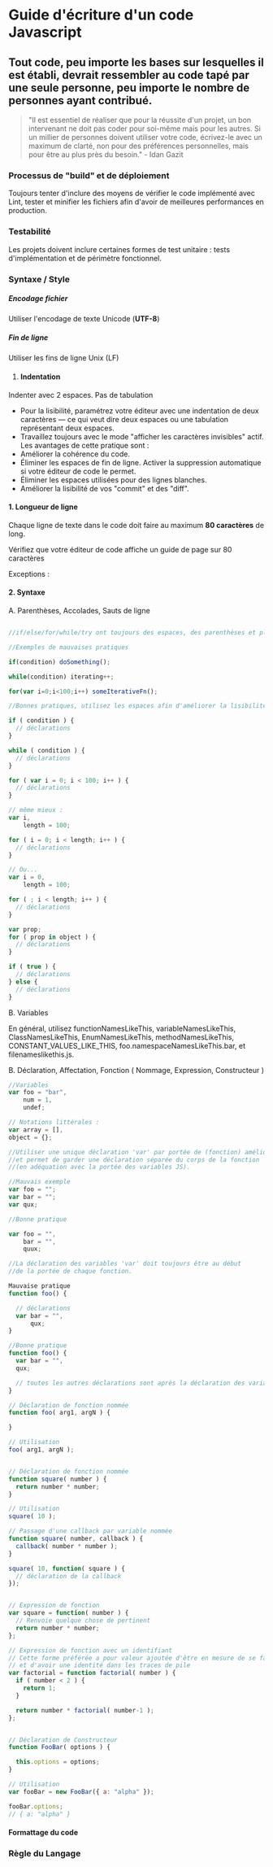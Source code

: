 # Guide d'écriture d'un code Javascript
## Tout code, peu importe les bases sur lesquelles il est établi, devrait ressembler au code tapé par une seule personne, peu importe le nombre de personnes ayant contribué.

> "Il est essentiel de réaliser que pour la réussite d'un projet, un bon intervenant ne doit pas coder pour soi-même mais pour les autres. Si un millier de personnes doivent utiliser votre code, écrivez-le avec un maximum de clarté, non pour des préférences personnelles, mais pour être au plus près du besoin." - Idan Gazit

### Processus de "build" et de déploiement
Toujours tenter d'inclure des moyens de vérifier le code implémenté avec Lint, tester et minifier les fichiers afin d'avoir de meilleures performances en production.

### Testabilité
Les projets doivent inclure certaines formes de test unitaire : tests d'implémentation et de périmètre fonctionnel.

### Syntaxe / Style
##### Encodage fichier
Utiliser l'encodage de texte Unicode (**UTF-8**)

##### Fin de ligne
Utiliser les fins de ligne Unix (LF)

1. #### Indentation
Indenter avec 2 espaces. Pas de tabulation

* Pour la lisibilité, paramétrez votre éditeur avec une indentation de deux caractères — ce qui veut dire deux espaces ou une tabulation représentant deux espaces.
* Travaillez toujours avec le mode "afficher les caractères invisibles" actif. Les avantages de cette pratique sont :
 * Améliorer la cohérence du code.
 * Éliminer les espaces de fin de ligne. Activer la suppression automatique si votre éditeur de code le permet. 
 * Éliminer les espaces utilisées pour des lignes blanches.
 * Améliorer la lisibilité de vos "commit" et des "diff".

#### 1. Longueur de ligne
Chaque ligne de texte dans le code doit faire au maximum **80 caractères** de long.

Vérifiez que votre éditeur de code affiche un guide de page sur 80 caractères

Exceptions :

#### 2. Syntaxe
A. Parenthèses, Accolades, Sauts de ligne

```javascript

//if/else/for/while/try ont toujours des espaces, des parenthèses et plusieurs sauts de ligne cela améliore la lisibilité

//Exemples de mauvaises pratiques

if(condition) doSomething();

while(condition) iterating++;

for(var i=0;i<100;i++) someIterativeFn();

//Bonnes pratiques, utilisez les espaces afin d'améliorer la lisibilité

if ( condition ) {
  // déclarations
}

while ( condition ) {
  // déclarations
}

for ( var i = 0; i < 100; i++ ) {
  // déclarations
}

// même mieux :
var i,
	length = 100;

for ( i = 0; i < length; i++ ) {
  // déclarations
}

// Ou...
var i = 0,
	length = 100;

for ( ; i < length; i++ ) {
  // déclarations
}

var prop;
for ( prop in object ) {
  // déclarations
}

if ( true ) {
  // déclarations
} else {
  // déclarations
}
```


B. Variables

En général, utilisez functionNamesLikeThis, variableNamesLikeThis, ClassNamesLikeThis, EnumNamesLikeThis, methodNamesLikeThis, CONSTANT_VALUES_LIKE_THIS, foo.namespaceNamesLikeThis.bar, et filenameslikethis.js.

B. Déclaration, Affectation, Fonction ( Nommage, Expression, Constructeur )

```javascript
//Variables
var foo = "bar",
	num = 1,
	undef;

// Notations littérales :
var array = [],
object = {};

//Utiliser une unique déclaration 'var' par portée de (fonction) améliore la lisibilité
//et permet de garder une déclaration séparée du corps de la fonction
//(en adéquation avec la portée des variables JS).

//Mauvais exemple
var foo = "";
var bar = "";
var qux;

//Bonne pratique

var foo = "",
	bar = "",
	quux;

//La déclaration des variables 'var' doit toujours être au début
//de la portée de chaque fonction.

Mauvaise pratique
function foo() {

  // déclarations
  var bar = "",
	  qux;
}

//Bonne pratique
function foo() {
  var bar = "",
  qux;

  // toutes les autres déclarations sont après la déclaration des variables.
}

// Déclaration de fonction nommée
function foo( arg1, argN ) {

}

// Utilisation
foo( arg1, argN );


// Déclaration de fonction nommée
function square( number ) {
  return number * number;
}

// Utilisation
square( 10 );

// Passage d'une callback par variable nommée
function square( number, callback ) {
  callback( number * number );
}

square( 10, function( square ) {
  // déclaration de la callback
});


// Expression de fonction
var square = function( number ) {
  // Renvoie quelque chose de pertinent
  return number * number;
};

// Expression de fonction avec un identifiant
// Cette forme préférée a pour valeur ajoutée d'être en mesure de se faire appeler
// et d'avoir une identité dans les traces de pile
var factorial = function factorial( number ) {
  if ( number < 2 ) {
    return 1;
  }

  return number * factorial( number-1 );
};


// Déclaration de Constructeur
function FooBar( options ) {

  this.options = options;
}

// Utilisation
var fooBar = new FooBar({ a: "alpha" });

fooBar.options;
// { a: "alpha" }
```

#### Formattage du code


### Règle du Langage